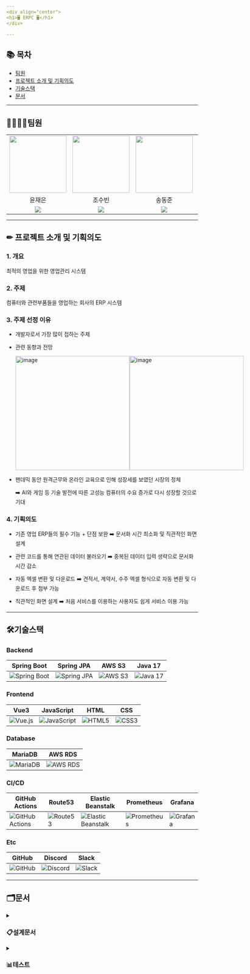 ```yaml
---
<div align="center">
<h1>🖥 ERPC 🖥</h1>
</div>

---
```

## 📚 목차
  - [팀원](#팀원)
  - [프로젝트 소개 및 기획의도](#-프로젝트-소개-및-기획의도) 
  - [기술스택](#기술스택)
  - [문서](#문서)

---
## 👨‍👨‍👦‍👦팀원
<div style="display: flex; justify-content: center;">
  <table style="margin: 0 auto; text-align: center;">
    <tr>
      <td><img src="https://github.com/beyond-sw-camp/be04-final-team06-ERPC/assets/71023617/75edf6b2-ecb1-46b6-a4be-ae24f8a45756" height=150 width=150/></td>
      <td><img src="https://github.com/beyond-sw-camp/be04-final-team06-ERPC/assets/71023617/7b351752-aeb0-4525-bd25-168bd694741f" height=150 width=150/></td>
      <td><img src="https://github.com/beyond-sw-camp/be04-final-team06-ERPC/assets/71023617/08e4faa5-89cd-47e6-b4fb-62e19a582939" height=150 width=150/></td>
      <td><img src="https://github.com/beyond-sw-camp/be04-final-team06-ERPC/assets/71023617/ec7e609b-e780-488b-a132-119f3bfa4440" height=150 width=150/></td>
    </tr>
    <tr>
      <td>윤재은</td>
      <td>조수빈</td>
      <td>송동준</td>
      <td>양지혜</td>
    </tr>
    <tr>
      <td><a href="https://github.com/yunjaeeun"><img src="https://img.shields.io/badge/Github-Link-181717?logo=Github"></a></td>
      <td><a href="https://github.com/chosoobin37"><img src="https://img.shields.io/badge/Github-Link-181717?logo=Github"></a></td>
      <td><a href="https://github.com/dongjunsong"><img src="https://img.shields.io/badge/Github-Link-181717?logo=Github"></a></td>
      <td><a href="https://github.com/Jihye1101"><img src="https://img.shields.io/badge/Github-Link-181717?logo=Github"></a></td>
    </tr>
  </table>
</div>

---
## ✏ 프로젝트 소개 및 기획의도

### 1. 개요
최적의 영업을 위한 영업관리 시스템

### 2. 주제 
컴퓨터와 관련부품들을 영업하는 회사의 ERP 시스템

### 3. 주제 선정 이유
* 개발자로서 가장 많이 접하는 주제
  
* 관련 동향과 전망
  <div style="display: flex; justify-content: space-between;">
  <img src="https://github.com/beyond-sw-camp/be04-final-team06-ERPC/assets/71023617/1c4ded56-994c-4d90-8a15-c7c77d571c28" width="300" alt="image">
  <img src="https://github.com/beyond-sw-camp/be04-final-team06-ERPC/assets/71023617/5d0a3157-fd9b-4de2-bae4-7a206379ad5b" width="300" alt="image">
</div>

* 팬데믹 동안 원격근무와 온라인 교육으로 인해 성장세를 보였던 시장의 정체 <br>

  ➡️ AI와 게임 등 기술 발전에 따른 고성능 컴퓨터의 수요 증가로 다시 성장할 것으로 기대

### 4. 기획의도
* 기존 영업 ERP들의 필수 기능 + 단점 보완 ➡️ 문서화 시간 최소화 및 직관적인 화면 설계
  
* 관련 코드를 통해 연관된 데이터 불러오기 ➡️ 중복된 데이터 입력 생략으로 문서화 시간 감소
  
* 자동 엑셀 변환 및 다운로드 ➡️ 견적서, 계약서, 수주 엑셀 형식으로 자동 변환 및 다운로드 후 첨부 가능

* 직관적인 화면 설계 ➡️ 처음 서비스를 이용하는 사용자도 쉽게 서비스 이용 가능

---
## 🛠기술스택
<h3>Backend</h3>

| Spring Boot | Spring JPA | AWS S3 | Java 17 |
| --- | --- | --- | --- |
| ![Spring Boot](https://img.shields.io/badge/springboot-%236DB33F.svg?style=for-the-badge&logo=springboot&logoColor=white) | ![Spring JPA](https://img.shields.io/badge/Spring%20Data%20JPA-%236DB33F.svg?style=for-the-badge&logo=spring&logoColor=white) | ![AWS S3](https://img.shields.io/badge/Amazon%20S3-569A31?style=for-the-badge&logo=amazonaws&logoColor=white) | ![Java 17](https://img.shields.io/badge/Java-17-007396?style=for-the-badge&logo=java&logoColor=white) |

<h3>Frontend</h3>

| Vue3 | JavaScript | HTML | CSS |
| --- | --- | --- | --- |
| ![Vue.js](https://img.shields.io/badge/vuejs-%2335495e.svg?style=for-the-badge&logo=vuedotjs&logoColor=%234FC08D) | ![JavaScript](https://img.shields.io/badge/javascript-%23323330.svg?style=for-the-badge&logo=javascript&logoColor=%23F7DF1E) | ![HTML5](https://img.shields.io/badge/html5-%23E34F26.svg?style=for-the-badge&logo=html5&logoColor=white) | ![CSS3](https://img.shields.io/badge/css3-%231572B6.svg?style=for-the-badge&logo=css3&logoColor=white) |

<h3>Database</h3>

| MariaDB | AWS RDS |
| --- | --- |
| ![MariaDB](https://img.shields.io/badge/MariaDB-003545?style=for-the-badge&logo=mariadb&logoColor=white) | ![AWS RDS](https://img.shields.io/badge/Amazon%20RDS-527FFF?style=for-the-badge&logo=amazonrds&logoColor=white) |

<h3>CI/CD</h3>

| GitHub Actions | Route53 | Elastic Beanstalk | Prometheus | Grafana |
| --- | --- | --- | --- | --- |
| ![GitHub Actions](https://img.shields.io/badge/GitHub_Actions-2088FF?style=for-the-badge&logo=github-actions&logoColor=white) | ![Route53](https://img.shields.io/badge/Amazon%20Route53-4B8EC6?style=for-the-badge&logo=amazonroute53&logoColor=white) | ![Elastic Beanstalk](https://img.shields.io/badge/AWS%20Elastic%20Beanstalk-%23FF9900?style=for-the-badge&logo=aws-elastic-beanstalk&logoColor=white) | ![Prometheus](https://img.shields.io/badge/Prometheus-%233E3E3E.svg?style=for-the-badge&logo=prometheus&logoColor=white) | ![Grafana](https://img.shields.io/badge/Grafana-%23F46800.svg?style=for-the-badge&logo=grafana&logoColor=white) |

<h3>Etc</h3>

| GitHub | Discord | Slack |
| --- | --- | --- |
| ![GitHub](https://img.shields.io/badge/GitHub-181717?style=for-the-badge&logo=github&logoColor=white) | ![Discord](https://img.shields.io/badge/Discord-7289DA?style=for-the-badge&logo=discord&logoColor=white) | ![Slack](https://img.shields.io/badge/Slack-4A154B?style=for-the-badge&logo=slack&logoColor=white) |


---
## 🗂문서

<details>
  <summary><h3>📋설계문서</h3></summary>
<details>
  <summary><h4>1. WBS</h4></summary>
  <a href = "https://docs.google.com/spreadsheets/d/17O6hW-91EbhwNmIE26s_ZMHHAI28S691gpfcICxbrkk/edit?usp=sharing">WBS</a>
  <img width="1270" alt="image" src="https://github.com/beyond-sw-camp/be04-final-team06-ERPC/assets/71023617/3a89bcde-4694-4e94-add2-70347bb099a2">
</details>
  
<details>
  <summary><h4>2. 요구사항 명세서</h4></summary>
  <a href= "https://docs.google.com/spreadsheets/d/17O6hW-91EbhwNmIE26s_ZMHHAI28S691gpfcICxbrkk/edit?usp=sharing">요구사항 명세서</a>
  <img width="1178" alt="image" src="https://github.com/beyond-sw-camp/be04-final-team06-ERPC/assets/71023617/e8f0aa6e-4937-4180-9edf-b18815084da7">
</details>

<details>
  <summary><h4>3. DDD</h4></summary>
  
  ![image](https://github.com/beyond-sw-camp/be04-final-team06-ERPC/assets/71023617/f635e785-cff2-421a-89de-3cf62c1af5e2)
  ![image](https://github.com/beyond-sw-camp/be04-final-team06-ERPC/assets/71023617/569bc660-9da4-46ea-9d7f-7cbd88b16b23)
  ![image](https://github.com/beyond-sw-camp/be04-final-team06-ERPC/assets/71023617/5cbefffd-22ad-4814-a164-04c0bb80986d)
  ![image](https://github.com/beyond-sw-camp/be04-final-team06-ERPC/assets/71023617/6b5fc6a7-a3c4-4b56-bf06-80c9a5fa2508)
  ![image](https://github.com/beyond-sw-camp/be04-final-team06-ERPC/assets/71023617/d79186b7-f7b5-41bc-8432-120d34d030bb)
  ![image](https://github.com/beyond-sw-camp/be04-final-team06-ERPC/assets/71023617/58016d4d-fe4e-406c-85da-e0818d30782c)
  ![image](https://github.com/beyond-sw-camp/be04-final-team06-ERPC/assets/71023617/696f35cc-bed8-472d-a7f4-63de40261b55)
  ![image](https://github.com/beyond-sw-camp/be04-final-team06-ERPC/assets/71023617/ed4e6298-df5a-4f16-bb8d-e531c9bba524)
  ![image](https://github.com/beyond-sw-camp/be04-final-team06-ERPC/assets/71023617/7d669ce4-151a-4cce-bb33-860577890a89)
  ![image](https://github.com/beyond-sw-camp/be04-final-team06-ERPC/assets/71023617/191eddd4-f750-4cbd-88c7-583da8a7ad26)
</details>
  
<details>
  <summary><h4>4. ERD</h4></summary>
  <h5>1. 논리 모델링</h5>
  
  ![image](https://github.com/beyond-sw-camp/be04-final-team06-ERPC/assets/71023617/607eddf2-36db-4798-9a6f-b642fbeddb87)
  <h5>2. 물리 모델링</h5>
  
  ![image](https://github.com/beyond-sw-camp/be04-final-team06-ERPC/assets/71023617/d407b761-27f5-4c3e-833a-382881782702)

</details>

<details>
  <summary><h4>5. 화면 설계서</h4></summary>

<details>
<summary><h4>5-1. 로그인 + 내 정보</h4> </summary>
  
![와이어프레임 들](https://github.com/beyond-sw-camp/be04-final-team06-ERPC/assets/113569573/8e5cac5d-6a34-47c7-9bff-26e291c65459)

![와이어프레임 들 (2)](https://github.com/beyond-sw-camp/be04-final-team06-ERPC/assets/113569573/2e3ca30a-220c-4175-9ab0-4a8a0051d0ed)

![이미지 1](https://github.com/beyond-sw-camp/be04-final-team06-ERPC/assets/113569573/49031e60-8600-461e-b4a5-85928c2d9a48)

![이미지 2](https://github.com/beyond-sw-camp/be04-final-team06-ERPC/assets/113569573/88ddc0b6-9530-42e3-816b-5e3ed8be5142)


</details>

<br>
<details>
<summary><h4>5-2.공지사항 관리</h4> </summary>

![와이어프레임 들 (9)](https://github.com/beyond-sw-camp/be04-final-team06-ERPC/assets/113569573/b2c0b401-69d3-403e-8615-d0010514c174)

![와이어프레임 들 (10)](https://github.com/beyond-sw-camp/be04-final-team06-ERPC/assets/113569573/288c68d5-c4f7-403d-8a07-788a6cc2e47e)

![와이어프레임 들 (11)](https://github.com/beyond-sw-camp/be04-final-team06-ERPC/assets/113569573/8233a8a2-cc6d-4c7d-bf8d-61a06df4af0e)

![와이어프레임 들 (12)](https://github.com/beyond-sw-camp/be04-final-team06-ERPC/assets/113569573/67a251a6-9f79-4917-b0a7-9f42f5a52b81)

</details>


<br>
<details>
<summary><h4>5-3. 영업기회 관리</h4> </summary>

![와이어프레임 들 (5)](https://github.com/beyond-sw-camp/be04-final-team06-ERPC/assets/113569573/7b572ad5-875f-460a-98a6-9e3a45fc24d4)

![와이어프레임 들 (6)](https://github.com/beyond-sw-camp/be04-final-team06-ERPC/assets/113569573/903f13d9-d034-4bd3-82b6-ca748c0eefcd)

![와이어프레임 들 (7)](https://github.com/beyond-sw-camp/be04-final-team06-ERPC/assets/113569573/6ea9679e-e60c-4bf0-b3b4-6c05d6b2cab6)


![와이어프레임 들 (8)](https://github.com/beyond-sw-camp/be04-final-team06-ERPC/assets/113569573/bd849cd9-ddbd-43b3-8bff-aad12751d8c1)

</details>

<br>
<details>
<summary><h4>5-4. 품목 관리</h4> </summary>
  
![와이어프레임 들 (3)](https://github.com/beyond-sw-camp/be04-final-team06-ERPC/assets/113569573/4bc14d9c-421a-474e-a306-ff4f9b4aeaaa)

![와이어프레임 들 (4)](https://github.com/beyond-sw-camp/be04-final-team06-ERPC/assets/113569573/d4852f6f-b750-475a-940d-c5554756a176)

</details>
  
<br>
<details>
<summary><h4>5-5. 거래처 관리</h4></summary>
    
![그림2](https://github.com/beyond-sw-camp/be04-final-team06-ERPC/assets/153909291/3a778131-aebf-4ad7-8a71-bb8fc6b927a1)

![그림3](https://github.com/beyond-sw-camp/be04-final-team06-ERPC/assets/153909291/8d95911e-9844-4b3a-a222-7bf676951183)

![그림4](https://github.com/beyond-sw-camp/be04-final-team06-ERPC/assets/153909291/b5e40d7c-7a74-4a58-8e19-12f6f9f76ba8)

![그림5](https://github.com/beyond-sw-camp/be04-final-team06-ERPC/assets/153909291/c2ede112-945f-43d6-959d-78a51691cfb3)

</details>

<br>
<details>
<summary><h4>5-6. 견적서 관리</h4></summary>

![그림6](https://github.com/beyond-sw-camp/be04-final-team06-ERPC/assets/153909291/4f608452-4ece-4b24-90b2-8e8ec33f3ae7)

![그림7](https://github.com/beyond-sw-camp/be04-final-team06-ERPC/assets/153909291/1ed42fb2-c4a3-4986-9f75-38d5ac79556b)

![그림8](https://github.com/beyond-sw-camp/be04-final-team06-ERPC/assets/153909291/e57f9047-4b4f-4033-8b0c-35a494e0aa0e)

![그림9](https://github.com/beyond-sw-camp/be04-final-team06-ERPC/assets/153909291/d804846b-708b-473d-b7c0-2d6d3137518c)

</details>

<br>
<details>
<summary><h4>5-7. 계약서 관리</h4></summary>

![그림10](https://github.com/beyond-sw-camp/be04-final-team06-ERPC/assets/153909291/d85c2316-d4da-4bdb-b110-9cf034879045)

![그림11](https://github.com/beyond-sw-camp/be04-final-team06-ERPC/assets/153909291/3a41a8eb-17c0-4b25-9e56-0ee0403cd6f3)

![그림12](https://github.com/beyond-sw-camp/be04-final-team06-ERPC/assets/153909291/fb9f3353-0bf7-4004-988c-770a8d511243)

![그림13](https://github.com/beyond-sw-camp/be04-final-team06-ERPC/assets/153909291/e27c0f8e-64bf-4dfc-9687-0fa54134a2d8)

</details>

<br>
<details>
<summary><h4>5-8. 수주 관리</h4></summary>

![그림14](https://github.com/beyond-sw-camp/be04-final-team06-ERPC/assets/153909291/edf97edf-891f-4f30-ae0d-fb6aaf6a5955)

![그림15](https://github.com/beyond-sw-camp/be04-final-team06-ERPC/assets/153909291/c1fb9d81-20f6-4dec-a666-258b63840a2d)

![그림16](https://github.com/beyond-sw-camp/be04-final-team06-ERPC/assets/153909291/94e9dfcf-7081-4a6b-bf7f-8c4d0b7b1300)

![그림17](https://github.com/beyond-sw-camp/be04-final-team06-ERPC/assets/153909291/836bc2fb-8453-4422-b5ef-e8eaa0591919)

</details>

<br>
<details>
<summary><h4>5-9. 전표 관리</h4></summary>

![그림18](https://github.com/beyond-sw-camp/be04-final-team06-ERPC/assets/153909291/f804940d-7c3a-421e-889b-09a9afb802c7)

![그림19](https://github.com/beyond-sw-camp/be04-final-team06-ERPC/assets/153909291/63ddd0b7-926c-4a09-8b7e-f7ae60d682be)

</details>

<br>
<details>
<summary><h4>5-10. 실적 관리</h4></summary>

![그림20](https://github.com/beyond-sw-camp/be04-final-team06-ERPC/assets/153909291/be4d5fc1-9b96-4ad3-a549-2dfe6a35c690)

</details>

<br>
<details>
<summary><h4>5-11. 결재 관리</h4></summary>

![그림21](https://github.com/beyond-sw-camp/be04-final-team06-ERPC/assets/153909291/55d7c4c1-4c9e-4bfb-b854-851ecc8435be)

![그림22](https://github.com/beyond-sw-camp/be04-final-team06-ERPC/assets/153909291/4b1b3e87-6d77-4eea-801a-901884d52ff8)

![그림23](https://github.com/beyond-sw-camp/be04-final-team06-ERPC/assets/153909291/31c7d00a-cd97-4279-b54e-9691ae6532f1)

![그림24](https://github.com/beyond-sw-camp/be04-final-team06-ERPC/assets/153909291/0d2b0ec5-f2f1-41d1-b1ae-d7e807ca490d)

</details>

<br>
<details>
<summary><h4>5-12. 관리자 페이지</h4></summary>
  
![사진 3](https://github.com/beyond-sw-camp/be04-final-team06-ERPC/assets/113569573/1b1fe0eb-123a-4bf0-9047-19c2bb465742)

![사진 4](https://github.com/beyond-sw-camp/be04-final-team06-ERPC/assets/113569573/36fe7f26-33b8-4aff-9fd8-845cb503186e)

![사진 5](https://github.com/beyond-sw-camp/be04-final-team06-ERPC/assets/113569573/fea93cb4-2602-4cc4-a1f9-bf51a2152df5)

![권한](https://github.com/beyond-sw-camp/be04-final-team06-ERPC/assets/113569573/2da44c8e-caee-4ed0-96eb-71743dfadf84)

![권한 1](https://github.com/beyond-sw-camp/be04-final-team06-ERPC/assets/113569573/8c2f79eb-d30b-485b-9659-6225e58d55ec)

![권한 2](https://github.com/beyond-sw-camp/be04-final-team06-ERPC/assets/113569573/aa5603c5-349d-48ce-a06d-86de8b23cf75)
  
</details>
  
</details>

<details>
  <summary><h4>6. API 명세서</h4></summary>
  
  [API 명세서](http://erpc-back-ver2-env.eba-3inzi7ji.ap-northeast-2.elasticbeanstalk.com/swagger-ui/index.html#/)
  
  <h5>1-1. 세금계산서, 영업기회</h5>
  <img width="653" alt="image" src="https://github.com/beyond-sw-camp/be04-final-team06-ERPC/assets/71023617/772c46b3-9873-4905-8427-ed795a62fe61">

  <h5>1-2. 영업기회 참고사항, 견적서 참고사항, 견적서</h5>
  <img width="653" alt="image" src="https://github.com/beyond-sw-camp/be04-final-team06-ERPC/assets/71023617/f6d8fc32-45fb-42b3-b971-c90719b6043d">

  <h5>1-3. 수주 참고사항, 수주, 공지사항 댓글, 공지사항</h5>
  <img width="635" alt="image" src="https://github.com/beyond-sw-camp/be04-final-team06-ERPC/assets/71023617/11006561-2fa3-4e85-8fa3-d984dca72cf5">

  <h5>1-4. 사원, 계약서, 결재</h5>
  <img width="641" alt="image" src="https://github.com/beyond-sw-camp/be04-final-team06-ERPC/assets/71023617/9f73eed5-6334-488c-9458-ebf856e3fab0">

  <h5>1-5. 결재, 거래처 참고사항, 거래처</h5>
  <img width="624" alt="image" src="https://github.com/beyond-sw-camp/be04-final-team06-ERPC/assets/71023617/5bea75bc-f9c5-4c1e-8739-3823c9ef0922">

  <h5>1-6. 권한, 출하, 세금계산서 발행, 삭제요청</h5>
  <img width="621" alt="image" src="https://github.com/beyond-sw-camp/be04-final-team06-ERPC/assets/71023617/3dc8eb85-b00d-441c-bbfc-f5d297252986">

  <h5>1-7. 삭제요청, 창고, 실적</h5>
  <img width="622" alt="image" src="https://github.com/beyond-sw-camp/be04-final-team06-ERPC/assets/71023617/7ee25378-e270-4e25-b22c-a1075d8aa1e0">

  <h5>1-8. 실적, 품목, POI</h5>
  <img width="622" alt="image" src="https://github.com/beyond-sw-camp/be04-final-team06-ERPC/assets/71023617/e994ba61-8746-4b23-9aae-51d32dc296e5">
  </details>

<details>
  <summary><h4>7. 업무 흐름도</h4></summary>
  <h5>1-1. 영업관리 업무 흐름도</h5>
  <img width="653" alt="image" src="https://github.com/beyond-sw-camp/be04-final-team06-ERPC/assets/71023617/509f052b-d768-4500-bccf-e7fe15284b36">

  <h5>1-2. ERP 관리자 업무 흐름도</h5>
  <img width="653" alt="image" src=https://github.com/beyond-sw-camp/be04-final-team06-ERPC/assets/71023617/c3dd0923-9dd8-4283-8b5b-89c27c9a9c5c">

  <h5>1-3. 상급자(팀장) 업무 흐름도</h5>
  <img width="635" alt="image" src="https://github.com/beyond-sw-camp/be04-final-team06-ERPC/assets/71023617/34f8dcd2-1628-4a76-a519-f61412053de6">
</details>
</details>
</details>

<details>
  <summary><h3>📊테스트</h3></summary>

  <details>
  <summary><h4>1. 백엔드 단위테스트 결과서</h4></summary>
  
  <img alt="백엔드 테스트 명세서" src="https://github.com/beyond-sw-camp/be04-final-team06-ERPC/assets/153909291/77635e98-3f4d-4118-a070-19cab77b9ffe" width="100%" >

</details>
  
  <details>
  <summary><h4>2. UI/UX 단위 테스트 결과서 및  통합테스트</h4></summary>
<br>
<details>
<summary> <h4>2-1. 로그인</h4> </summary>
<h5>2-1-1. 비밀번호 변경 후 로그인 및 로그아웃</h5> 

![영상1](https://github.com/beyond-sw-camp/be04-final-team06-ERPC/assets/113569573/f4088fda-dffe-4409-b138-3f5856dd187b)

<h5>2-1-2. 내 정보 확인 비밀번호 변경 권한신청</h5>

![2024-06-12 15;24;47](https://github.com/beyond-sw-camp/be04-final-team06-ERPC/assets/113569573/b80b577a-194e-40a1-8b41-6deafca96abd)
</details>
<br>
<details>
<summary> <h4>2-2. 공지사항</h4> </summary>
  
<h5>2-2-1. 공지사항 등록</h5>

![2024-06-12 15;25;58](https://github.com/beyond-sw-camp/be04-final-team06-ERPC/assets/113569573/ccb53b22-6780-4c5b-8cf7-3f1632de4166)

<h5>2-2-2. 댓글 작성 및 삭제</h5>

![2024-06-12 15;27;06](https://github.com/beyond-sw-camp/be04-final-team06-ERPC/assets/113569573/48d61703-9714-471a-bcc6-5e6a1fc77ae5)

<h5>2-2-3. 공지사항 수정</h5>

![2024-06-12 15;28;29](https://github.com/beyond-sw-camp/be04-final-team06-ERPC/assets/113569573/3d9f0808-5947-4556-9adf-1666230941a7)

</details>

<br>
<details>
<summary> <h4>2-3. 품목관리</h4> </summary>

<h5>2-3-1. 품목 목록</h5>

![2024-06-12 15;53;24](https://github.com/beyond-sw-camp/be04-final-team06-ERPC/assets/113569573/1355f400-cb2a-4a7b-97e8-de8902aaaa4a)

<h5>2-3-2. 창고 목록</h5>

![2024-06-12 16;12;43](https://github.com/beyond-sw-camp/be04-final-team06-ERPC/assets/113569573/ab8eae5f-e095-4bfd-a1ff-c07bcfbe87cf)

</details>

<br>
<details>
<summary> <h4>2-4. 영업기회</h4> </summary>
  
<h5>2-4-1. 영업기회 목록</h5>
  
![2024-06-12 16;21;58](https://github.com/beyond-sw-camp/be04-final-team06-ERPC/assets/113569573/caa4b370-4f07-4fe5-8ecf-db26d3ad3c8c)

<h5>2-4-2. 영업기회 상태변경 및 참고사항 작성 및 삭제</h5>

![2024-06-12 16;39;10](https://github.com/beyond-sw-camp/be04-final-team06-ERPC/assets/113569573/557c1a19-5f59-4e3d-a08c-ce22bfbe637c)

<h5>2-4-3. 영업기회 등록( 전화번호 형식 이메일 형식 맞아야함)</h5>

![2024-06-12 16;43;48](https://github.com/beyond-sw-camp/be04-final-team06-ERPC/assets/113569573/ff9c010c-f396-4fba-b863-6cf1259ea640)

<h5>2-4-4. 영업기회 수정</h5>

![2024-06-12 16;45;35](https://github.com/beyond-sw-camp/be04-final-team06-ERPC/assets/113569573/03fe1030-605c-4c31-baa0-d4d25190c378)

</details>

<br>
<details>
<summary> <h4>2-5. 거래처 관리</h4> </summary>

<h5>2-5-1. 거래처 등록 및 목록</h5>
  
![거래처-등록](https://github.com/beyond-sw-camp/be04-final-team06-ERPC/assets/153909291/512ea4ff-8da6-454d-a39a-bb0dd2f6bafc)

<h5>2-5-2. 거래처 상세 및 수정/삭제 요청</h5>

![거래처-조회-및-수정](https://github.com/beyond-sw-camp/be04-final-team06-ERPC/assets/153909291/354b54f8-a674-4cb4-bf01-a610f20d66cf)

<h5>2-5-3. 거래처별 수주 내역 조회</h5>

![거래처별 수주 내역 조회](https://github.com/beyond-sw-camp/be04-final-team06-ERPC/assets/153909291/8694f5b2-39a4-4b48-97e5-d3fb0328764c)

</details>

<br>
<details>
<summary> <h4>2-6. 견적서 관리</h4> </summary>

<h5>2-6-1. 견적서 등록 및 목록</h5>
  
![견적서-등록](https://github.com/beyond-sw-camp/be04-final-team06-ERPC/assets/153909291/40f38cc5-1744-4f7e-b31a-eff34030c7ea)

<h5>2-6-2. 견적서 상세 및 수정/엑셀다운/결재요청/삭제요청</h5>

![견적서-조회-및-수정](https://github.com/beyond-sw-camp/be04-final-team06-ERPC/assets/153909291/14ceb326-98e6-4985-b150-d1cf9ed839be)

</details>

<br>
<details>
<summary> <h4>2-7. 계약서 관리</h4> </summary>

<h5>2-7-1. 계약서 등록 및 목록</h5>
  
![계약서-등록](https://github.com/beyond-sw-camp/be04-final-team06-ERPC/assets/153909291/509a89e6-3416-4d27-8ec4-47c6cca3b3d0)

<h5>2-7-2. 계약서 상세 및 수정/엑셀다운/결재요청/삭제요청</h5>

![계약서-조회-및-수정](https://github.com/beyond-sw-camp/be04-final-team06-ERPC/assets/153909291/1b61caa8-995c-4b91-96bb-96900d1d27e5)

</details>

<br>
<details>
<summary> <h4>2-8. 수주/전표 관리</h4> </summary>

<h5>2-8-1. 수주 등록 및 목록</h5>
  
![수주-등록](https://github.com/beyond-sw-camp/be04-final-team06-ERPC/assets/153909291/cfd41820-8fab-4f4d-9bb8-39a9d6b7a0e8)

<h5>2-8-2. 수주 상세 및 수정/엑셀다운/결재요청/삭제요청</h5>

![수주-조회-및-수정](https://github.com/beyond-sw-camp/be04-final-team06-ERPC/assets/153909291/0d921cbf-27ae-44dc-9b40-b6d458efc977)

<h5>2-8-3. 세금계산서 발행 요청 및 발행내역/출하상태 확인</h5>

![세금계산서-발행-및-수주-출하-확인](https://github.com/beyond-sw-camp/be04-final-team06-ERPC/assets/153909291/c3a8b327-659a-476e-97bd-0bbdd592aa8b)

</details>

<br>
<details>
<summary> <h4>2-9. 실적 관리</h4> </summary>

<h5>2-9-1. 연간 실적 조회</h5>
  
<img src="https://github.com/beyond-sw-camp/be04-final-team06-ERPC/assets/153909291/1c770eb6-c1c4-4f23-a9de-5db402ba4c85" width="100%" >

<h5>2-9-2. 팀별 실적 조회</h5>

<img src="https://github.com/beyond-sw-camp/be04-final-team06-ERPC/assets/153909291/6213682a-fa9d-4f66-a77b-7b8c94a2303a" width="100%" >

<h5>2-9-3. 사원별 실적 조회</h5>

<img src="https://github.com/beyond-sw-camp/be04-final-team06-ERPC/assets/153909291/e38a6d58-f0a1-4561-a4d8-808d2b007441" width="100%" >

</details>

<br>
<details>
<summary> <h4>2-10. 결재 관리</h4> </summary>

<h5>2-10-1. 견적서 결재</h5>
  
<img src="https://github.com/beyond-sw-camp/be04-final-team06-ERPC/assets/153909291/af0b6230-598f-4e77-9b4e-8af1407026a6" width="100%" >

<h5>2-10-2. 계약서 결재</h5>

<img src="https://github.com/beyond-sw-camp/be04-final-team06-ERPC/assets/153909291/7c810259-d265-4e1c-a7cc-fdc6c54cc6fa" width="100%" >

<h5>2-10-3. 수주 결재</h5>

<img src="https://github.com/beyond-sw-camp/be04-final-team06-ERPC/assets/153909291/dbf9ffff-e5bc-498e-8ebc-d1dc4b4af0ef" width="100%" >

</details>

<br>
<details>
<summary> <h4>2-11. 관리자 페이지 </h4> </summary>

<h5>2-11-1. 사원조회 및 수정</h5>

![사원리스트밎저장](https://github.com/beyond-sw-camp/be04-final-team06-ERPC/assets/113569573/4b3837c6-4159-4006-8643-e07115102408)

<h5>2-11-2. 사원등록</h5>

![사원등록](https://github.com/beyond-sw-camp/be04-final-team06-ERPC/assets/113569573/eed69439-3c5d-477c-a561-86888742e3dd)

<h5>2-11-3. 권한신청 및 조회</h5>

![권한신청 밎 조회](https://github.com/beyond-sw-camp/be04-final-team06-ERPC/assets/113569573/2a4f70e1-dc46-4587-bd7a-a4a766c4e067)

<h5>2-11-4. 권한조회 및 등록</h5>

![권한조회 및 등록](https://github.com/beyond-sw-camp/be04-final-team06-ERPC/assets/113569573/470a727f-efec-4e54-bca5-f3de91f37d3f)

<h5>2-11-5. 삭제요청 및 관리 </h5>

<br>
<h5> 영업기회 삭제 요청 관리</h5>

![영업기회 삭제 요청 밎 삭제](https://github.com/beyond-sw-camp/be04-final-team06-ERPC/assets/113569573/1ed8955b-91be-4a93-80b6-571caf894100)

<br>
<h5> 계약서 삭제 요청 관리</h5>

![계약서 삭제 요청 밎 관리](https://github.com/beyond-sw-camp/be04-final-team06-ERPC/assets/113569573/8f9c8426-eb93-4865-a770-c1a52fa12fb6)




</details>

</details>

<details>
  <summary><h3>📈시스템 아키텍처 및 모니터링</h3></summary>
  <h4>1. 시스템 아키텍처</h4>
  <img width="1318" alt="image" src="https://github.com/beyond-sw-camp/be04-final-team06-ERPC/assets/71023617/469ff274-9418-4376-91cc-652a03f84668">

  <h4>2. Prometheus</h4>
  
  ![image](https://github.com/beyond-sw-camp/be04-final-team06-ERPC/assets/71023617/30425298-ce1d-4eb9-bf07-133bdd4077b3)

  <h4>3. Grafana</h4>
  
  ![image](https://github.com/beyond-sw-camp/be04-final-team06-ERPC/assets/71023617/7d81dd77-76fd-427a-b3a9-7f42b18b6e39)
</details>

---
## 🥳프로젝트 회고

| 이름  | 내용 |
| ----- | ----------|
| 송동준 |  |
| 양지혜 |  |
| 윤재은 |  |
| 조수빈 | 이번 프로젝트에서는 다양한 기능을 구현하며 많은 성취감을 느꼈습니다. 영업기회, 계약서, 매출 및 목표실적, 세금계산서 요청, 공지사항 관련 기능을 모두 담당하여 성공적으로 구현하였습니다. 특히, 엑셀 변환 및 다운로드 기능은 Apache POI를 이용했고, 파일 업로드는 AWS S3 버킷을 활용했습니다. 또한, 프로메테우스와 그라파나를 통해 모니터링 시스템을 구축하고, 깃허브 웹훅을 통해 디스코드 채널로 알림을 설정하여 팀원들의 진행 상황을 실시간으로 확인할 수 있었습니다.<br><br>세금계산서 관련 기능은 다른 기능들과 밀접하게 연관되어 있어 신경 써서 구현하였으며, 타 부서와의 협업을 고려해 테이블을 분리하여 구현하였습니다. JPA를 활용해 잔금 혹은 일시금을 납부할 경우 자동으로 해당 팀원 및 팀에 매출 실적을 반영하는 기능을 구현하면서 업무 프로세스를 최대한 반영하려고 노력했습니다.<br><br>다른 팀들보다 적은 인원으로 프로젝트를 진행하면서 담당한 업무 분량이 많았지만, 그만큼 더 큰 성취감을 느낄 수 있었고, 꼼꼼하게 일정 관리를 위해 노력했습니다. 특히 새로운 기술을 도입해 파일 업로드와 엑셀 변환 및 다운로드 기능을 구현하고, 여러 오류들을 스스로 해결하며 기술적인 성장을 이뤘습니다.<br><br>실제 실무진인 멘토의 조언을 받아 실무 프로세스를 최대한 반영하려 노력한 것도 큰 도움이 되었습니다. 이번 프로젝트를 통해 백엔드 개발에 사용된 Spring JPA와 Spring Boot, AWS S3를 활용한 파일 업로드, Apache POI를 이용한 엑셀 변환 및 다운로드, 그리고 디스코드 웹훅을 통한 팀원들과의 원활한 소통 등 다양한 기술적 경험을 쌓을 수 있었습니다. 이 프로젝트는 개발자로서의 역량을 한층 더 성장시키는 소중한 기회가 되었습니다. |

